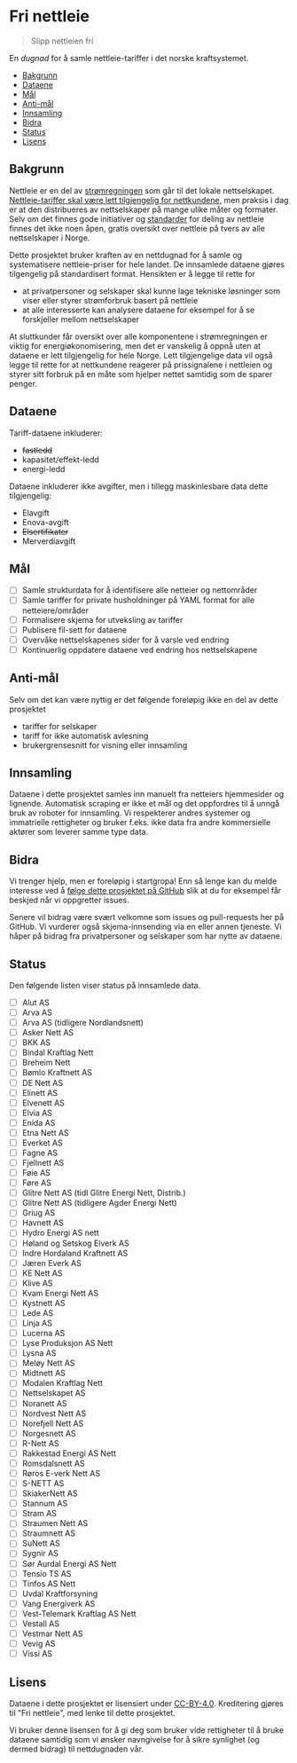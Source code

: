 # Fri nettleie

> Slipp nettleien fri

En _dugnad_ for å samle nettleie-tariffer i det norske kraftsystemet.

<!-- toc -->

- [Bakgrunn](#bakgrunn)
- [Dataene](#dataene)
- [Mål](#mal)
- [Anti-mål](#anti-mal)
- [Innsamling](#innsamling)
- [Bidra](#bidra)
- [Status](#status)
- [Lisens](#lisens)

<!-- tocstop -->

## Bakgrunn

Nettleie er en del av [strømregningen](https://snl.no/str%C3%B8mregning) som går
til det lokale nettselskapet.
[Nettleie-tariffer skal være lett tilgjengelig for nettkundene](https://lovdata.no/forskrift/1999-03-11-302/§13-5),
men praksis i dag er at den distribueres av nettselskaper på mange ulike måter
og formater. Selv om det finnes gode initiativer og
[standarder](https://github.com/3lbits/API-nettleie-for-styring) for deling av
nettleie finnes det ikke noen åpen, gratis oversikt over nettleie på tvers av
alle nettselskaper i Norge.

Dette prosjektet bruker kraften av en nettdugnad for å samle og systematisere
nettleie-priser for hele landet. De innsamlede dataene
gjøres tilgengelig på standardisert format. Hensikten er å legge til rette for

* at privatpersoner og selskaper skal kunne lage tekniske løsninger som viser
  eller styrer strømforbruk basert på nettleie
* at alle interesserte kan analysere dataene for eksempel for å se forskjeller mellom nettselskaper

At sluttkunder får oversikt over alle komponentene i strømregningen er viktig
for energiøkonomisering, men det er vanskelig å oppnå uten at dataene er lett
tilgjengelig for hele Norge. Lett tilgjengelige data vil også legge til rette
for at nettkundene reagerer på prissignalene i nettleien og styrer sitt forbruk
på en måte som hjelper nettet samtidig som de sparer penger.

## Dataene

Tariff-dataene inkluderer:

* ~~fastledd~~
* kapasitet/effekt-ledd
* energi-ledd

Dataene inkluderer ikke avgifter, men i tillegg maskinlesbare data dette tilgjengelig:

* Elavgift
* Enova-avgift
* ~~Elsertifikater~~
* Merverdiavgift

## Mål

- [ ] Samle strukturdata for å identifisere alle netteier og nettområder
- [ ] Samle tariffer for private husholdninger på YAML format for alle netteiere/områder
- [ ] Formalisere skjema for utveksling av tariffer
- [ ] Publisere fil-sett for dataene
- [ ] Overvåke nettselskapenes sider for å varsle ved endring
- [ ] Kontinuerlig oppdatere dataene ved endring hos nettselskapene

## Anti-mål

Selv om det kan være nyttig er det følgende foreløpig ikke en del av dette
prosjektet

* tariffer for selskaper
* tariff for ikke automatisk avlesning
* brukergrensesnitt for visning eller innsamling

## Innsamling

Dataene i dette prosjektet samles inn manuelt fra netteiers hjemmesider og
lignende. Automatisk scraping er ikke et mål og det oppfordres til å unngå bruk av
roboter for innsamling. Vi respekterer andres systemer og immatrielle rettigheter og bruker
f.eks. ikke data fra andre kommersielle aktører som leverer samme type data.

## Bidra

Vi trenger hjelp, men er foreløpig i startgropa! Enn så lenge kan du melde
interesse ved å
[følge dette prosjektet på GitHub](https://docs.github.com/en/account-and-profile/managing-subscriptions-and-notifications-on-github/managing-subscriptions-for-activity-on-github/managing-your-subscriptions)
slik at du for eksempel får beskjed når vi oppgretter issues.

Senere vil bidrag være svært velkomne som issues og pull-requests her på GitHub.
Vi vurderer også skjema-innsending via en eller annen tjeneste. Vi håper på
bidrag fra privatpersoner og selskaper som har nytte av dataene.

## Status

Den følgende listen viser status på innsamlede data.

<!-- status -->

- [ ] Alut AS
- [ ] Arva AS
- [ ] Arva AS (tidligere Nordlandsnett)
- [ ] Asker Nett AS
- [ ] BKK AS
- [ ] Bindal Kraftlag Nett
- [ ] Breheim Nett
- [ ] Bømlo Kraftnett AS
- [ ] DE Nett AS
- [ ] Elinett AS
- [ ] Elvenett AS
- [ ] Elvia AS
- [ ] Enida AS
- [ ] Etna Nett AS
- [ ] Everket AS
- [ ] Fagne AS
- [ ] Fjellnett AS
- [ ] Føie AS
- [ ] Føre AS
- [ ] Glitre Nett AS (tidl Glitre Energi Nett, Distrib.)
- [ ] Glitre Nett AS (tidligere Agder Energi Nett)
- [ ] Griug AS
- [ ] Havnett AS
- [ ] Hydro Energi AS nett
- [ ] Høland og Setskog Elverk AS
- [ ] Indre Hordaland Kraftnett AS
- [ ] Jæren Everk AS
- [ ] KE Nett AS
- [ ] Klive AS
- [ ] Kvam Energi Nett AS
- [ ] Kystnett AS
- [ ] Lede AS
- [ ] Linja AS
- [ ] Lucerna AS
- [ ] Lyse Produksjon AS Nett
- [ ] Lysna AS
- [ ] Meløy Nett AS
- [ ] Midtnett AS
- [ ] Modalen Kraftlag Nett
- [ ] Nettselskapet AS
- [ ] Noranett AS
- [ ] Nordvest Nett AS
- [ ] Norefjell Nett AS
- [ ] Norgesnett AS
- [ ] R-Nett AS
- [ ] Rakkestad Energi AS Nett
- [ ] Romsdalsnett AS
- [ ] Røros E-verk Nett AS
- [ ] S-NETT AS
- [ ] SkiakerNett AS
- [ ] Stannum AS
- [ ] Stram AS
- [ ] Straumen Nett AS
- [ ] Straumnett AS
- [ ] SuNett AS
- [ ] Sygnir AS
- [ ] Sør Aurdal Energi AS Nett
- [ ] Tensio TS AS
- [ ] Tinfos AS Nett
- [ ] Uvdal Kraftforsyning
- [ ] Vang Energiverk AS
- [ ] Vest-Telemark Kraftlag AS Nett
- [ ] Vestall AS
- [ ] Vestmar Nett AS
- [ ] Vevig AS
- [ ] Vissi AS

<!-- statusstop-->

## Lisens

Dataene i dette prosjektet er lisensiert under
[CC-BY-4.0](https://creativecommons.org/licenses/by/4.0/). Kreditering gjøres
til "Fri nettleie", med lenke til dette prosjektet.

Vi bruker denne lisensen for å gi deg som bruker vide rettigheter til å bruke dataene samtidig som vi ønsker navngivelse for å sikre synlighet (og dermed bidrag) til nettdugnaden vår.
